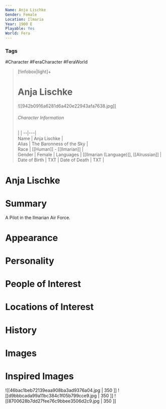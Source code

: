 ```yaml
---
Name: Anja Lischke
Gender: Female
Location: Ilmaria
Year: 1900 E
Playable: Yes
World: Fera
---
```


### Tags
#Character #FeraCharacter #FeraWorld 

> [!infobox|light]+  
> # Anja Lischke  
> ![[942b0916a6281d6a420e22943afa7638.jpg]]
> ###### Character Information
>  |   |
> --|---|  
> Name | Anja Lischke |  
> Alias | The Baronness of the Sky |  
> Race | [[Human]] - [[Ilmarian]] |  
> Gender | Female |
> Languages | [[Ilmarian (Language)]], [[Alrussian]] |
> Date of Birth | TXT |
> Date of Death | TXT |

# Anja Lischke

# Summary
A Pilot in the Ilmarian Air Force.

# Appearance

# Personality

# People of Interest

# Locations of Interest

# History

# Images

# Inspired Images
![[46bac1beb72139eaa908ba3ad9376a04.jpg | 350  ]]
![[d9bbbcada99a11bc384c1f05b799cce9.jpg | 350 ]]
![[8700628b7dd27fee76c9bbee3506d2c9.jpg | 350 ]]